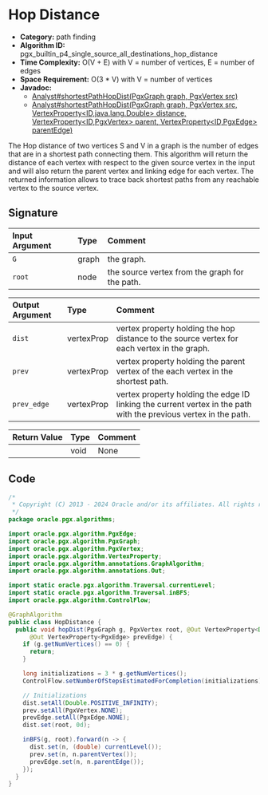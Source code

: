# Hop Distance

- **Category:** path finding
- **Algorithm ID:** pgx_builtin_p4_single_source_all_destinations_hop_distance
- **Time Complexity:** O(V + E) with V = number of vertices, E = number of edges
- **Space Requirement:** O(3 * V) with V = number of vertices
- **Javadoc:**
  - [Analyst#shortestPathHopDist(PgxGraph graph, PgxVertex<ID> src)](https://docs.oracle.com/en/database/oracle/property-graph/24.4/spgjv/oracle/pgx/api/Analyst.html#shortestPathHopDist_oracle_pgx_api_PgxGraph_oracle_pgx_api_PgxVertex_)
  - [Analyst#shortestPathHopDist(PgxGraph graph, PgxVertex<ID> src, VertexProperty<ID,java.lang.Double> distance, VertexProperty<ID,PgxVertex<ID>> parent, VertexProperty<ID,PgxEdge> parentEdge)](https://docs.oracle.com/en/database/oracle/property-graph/24.4/spgjv/oracle/pgx/api/Analyst.html#shortestPathHopDist_oracle_pgx_api_PgxGraph_oracle_pgx_api_PgxVertex_oracle_pgx_api_VertexProperty_oracle_pgx_api_VertexProperty_oracle_pgx_api_VertexProperty_)

The Hop distance of two vertices S and V in a graph is the number of edges that are in a shortest path connecting them. This algorithm will return the distance of each vertex with respect to the given source vertex in the input and will also return the parent vertex and linking edge for each vertex. The returned information allows to trace back shortest paths from any reachable vertex to the source vertex.

## Signature

| Input Argument | Type | Comment |
| :--- | :--- | :--- |
| `G` | graph | the graph. |
| `root` | node | the source vertex from the graph for the path. |

| Output Argument | Type | Comment |
| :--- | :--- | :--- |
| `dist` | vertexProp<double> | vertex property holding the hop distance to the source vertex for each vertex in the graph. |
| `prev` | vertexProp<node> | vertex property holding the parent vertex of the each vertex in the shortest path. |
| `prev_edge` | vertexProp<edge> | vertex property holding the edge ID linking the current vertex in the path with the previous vertex in the path. |

| Return Value | Type | Comment |
| :--- | :--- | :--- |
| | void | None |

## Code

```java
/*
 * Copyright (C) 2013 - 2024 Oracle and/or its affiliates. All rights reserved.
 */
package oracle.pgx.algorithms;

import oracle.pgx.algorithm.PgxEdge;
import oracle.pgx.algorithm.PgxGraph;
import oracle.pgx.algorithm.PgxVertex;
import oracle.pgx.algorithm.VertexProperty;
import oracle.pgx.algorithm.annotations.GraphAlgorithm;
import oracle.pgx.algorithm.annotations.Out;

import static oracle.pgx.algorithm.Traversal.currentLevel;
import static oracle.pgx.algorithm.Traversal.inBFS;
import oracle.pgx.algorithm.ControlFlow;

@GraphAlgorithm
public class HopDistance {
  public void hopDist(PgxGraph g, PgxVertex root, @Out VertexProperty<Double> dist, @Out VertexProperty<PgxVertex> prev,
      @Out VertexProperty<PgxEdge> prevEdge) {
    if (g.getNumVertices() == 0) {
      return;
    }

    long initializations = 3 * g.getNumVertices();
    ControlFlow.setNumberOfStepsEstimatedForCompletion(initializations);

    // Initializations
    dist.setAll(Double.POSITIVE_INFINITY);
    prev.setAll(PgxVertex.NONE);
    prevEdge.setAll(PgxEdge.NONE);
    dist.set(root, 0d);

    inBFS(g, root).forward(n -> {
      dist.set(n, (double) currentLevel());
      prev.set(n, n.parentVertex());
      prevEdge.set(n, n.parentEdge());
    });
  }
}
```

